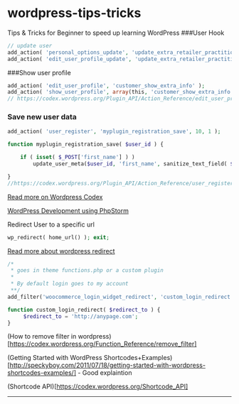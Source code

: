 # wordpress-tips-tricks
Tips &amp; Tricks for Beginner to speed up learning WordPress
###User Hook
```php
// update user
add_action( 'personal_options_update', 'update_extra_retailer_practitioner_info');
add_action( 'edit_user_profile_update', 'update_extra_retailer_practitioner_info');
```
###Show user profile
```php
add_action( 'edit_user_profile', 'customer_show_extra_info' );
add_action( 'show_user_profile', array(this, 'customer_show_extra_info' ) );
// https://codex.wordpress.org/Plugin_API/Action_Reference/edit_user_profile

```

### Save new user data
```php
add_action( 'user_register', 'myplugin_registration_save', 10, 1 );

function myplugin_registration_save( $user_id ) {

    if ( isset( $_POST['first_name'] ) )
        update_user_meta($user_id, 'first_name', sanitize_text_field( $_POST['first_name'] ) );

}
//https://codex.wordpress.org/Plugin_API/Action_Reference/user_register
```

[Read more on Wordpress Codex](https://codex.wordpress.org/Main_Page)


[WordPress Development using PhpStorm](https://confluence.jetbrains.com/display/PhpStorm/WordPress+Development+using+PhpStorm)

Redirect User to a specific url
```php
wp_redirect( home_url() ); exit;
```
[Read more about wordpress redirect](https://codex.wordpress.org/Function_Reference/wp_redirect)

```php
/*
 * goes in theme functions.php or a custom plugin
 *
 * By default login goes to my account
 **/
add_filter('woocommerce_login_widget_redirect', 'custom_login_redirect');

function custom_login_redirect( $redirect_to ) {
     $redirect_to = 'http://anypage.com';
}

```
(How to remove filter in wordpress)[https://codex.wordpress.org/Function_Reference/remove_filter]

(Getting Started with WordPress Shortcodes+Examples)[http://speckyboy.com/2011/07/18/getting-started-with-wordpress-shortcodes-examples/] - Good explaintion

(Shortcode API)[https://codex.wordpress.org/Shortcode_API]


-----------------
